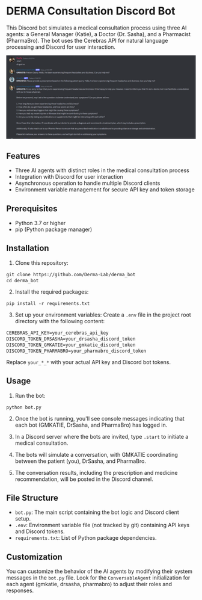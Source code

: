 # DERMA Consultation Discord Bot

This Discord bot simulates a medical consultation process using three AI agents: a General Manager (Katie), a Doctor (Dr. Sasha), and a Pharmacist (PharmaBro). The bot uses the Cerebras API for natural language processing and Discord for user interaction.

![Bot Conversation Example](https://github.com/Derma-Lab/derma_bot/blob/main/src/img/bot_convo.png)


## Features

- Three AI agents with distinct roles in the medical consultation process
- Integration with Discord for user interaction
- Asynchronous operation to handle multiple Discord clients
- Environment variable management for secure API key and token storage

## Prerequisites

- Python 3.7 or higher
- pip (Python package manager)

## Installation

1. Clone this repository:


```
git clone https://github.com/Derma-Lab/derma_bot
cd derma_bot
```

2. Install the required packages:

```
pip install -r requirements.txt
```

3. Set up your environment variables:
   Create a `.env` file in the project root directory with the following content:

```
CEREBRAS_API_KEY=your_cerebras_api_key
DISCORD_TOKEN_DRSASHA=your_drsasha_discord_token
DISCORD_TOKEN_GMKATIE=your_gmkatie_discord_token
DISCORD_TOKEN_PHARMABRO=your_pharmabro_discord_token
```

   Replace `your_*_*` with your actual API key and Discord bot tokens.

## Usage

1. Run the bot:
```
python bot.py
```


2. Once the bot is running, you'll see console messages indicating that each bot (GMKATIE, DrSasha, and PharmaBro) has logged in.

3. In a Discord server where the bots are invited, type `.start` to initiate a medical consultation.

4. The bots will simulate a conversation, with GMKATIE coordinating between the patient (you), DrSasha, and PharmaBro.

5. The conversation results, including the prescription and medicine recommendation, will be posted in the Discord channel.

## File Structure

- `bot.py`: The main script containing the bot logic and Discord client setup.
- `.env`: Environment variable file (not tracked by git) containing API keys and Discord tokens.
- `requirements.txt`: List of Python package dependencies.

## Customization

You can customize the behavior of the AI agents by modifying their system messages in the `bot.py` file. Look for the `ConversableAgent` initialization for each agent (gmkatie, drsasha, pharmabro) to adjust their roles and responses.
